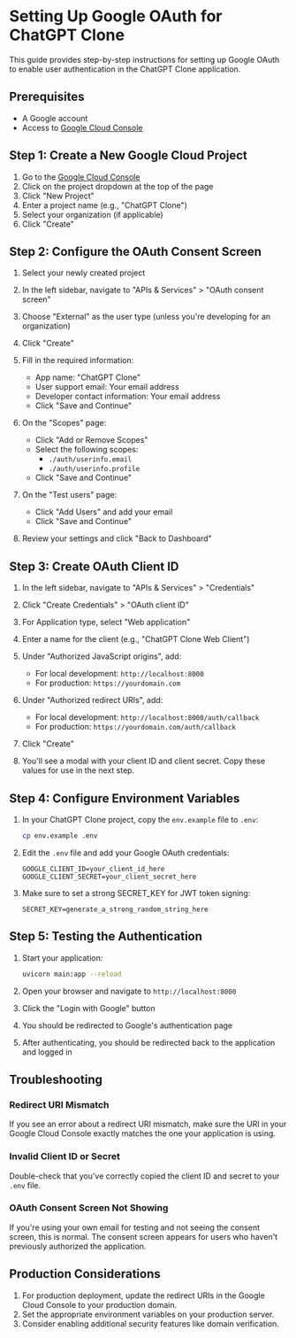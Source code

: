 # Setting Up Google OAuth for ChatGPT Clone

This guide provides step-by-step instructions for setting up Google OAuth to enable user authentication in the ChatGPT Clone application.

## Prerequisites

- A Google account
- Access to [Google Cloud Console](https://console.cloud.google.com/)

## Step 1: Create a New Google Cloud Project

1. Go to the [Google Cloud Console](https://console.cloud.google.com/)
2. Click on the project dropdown at the top of the page
3. Click "New Project"
4. Enter a project name (e.g., "ChatGPT Clone")
5. Select your organization (if applicable)
6. Click "Create"

## Step 2: Configure the OAuth Consent Screen

1. Select your newly created project
2. In the left sidebar, navigate to "APIs & Services" > "OAuth consent screen"
3. Choose "External" as the user type (unless you're developing for an organization)
4. Click "Create"

5. Fill in the required information:
   - App name: "ChatGPT Clone"
   - User support email: Your email address
   - Developer contact information: Your email address
   - Click "Save and Continue"

6. On the "Scopes" page:
   - Click "Add or Remove Scopes"
   - Select the following scopes:
     - `./auth/userinfo.email`
     - `./auth/userinfo.profile`
   - Click "Save and Continue"

7. On the "Test users" page:
   - Click "Add Users" and add your email
   - Click "Save and Continue"

8. Review your settings and click "Back to Dashboard"

## Step 3: Create OAuth Client ID

1. In the left sidebar, navigate to "APIs & Services" > "Credentials"
2. Click "Create Credentials" > "OAuth client ID"
3. For Application type, select "Web application"
4. Enter a name for the client (e.g., "ChatGPT Clone Web Client")
5. Under "Authorized JavaScript origins", add:
   - For local development: `http://localhost:8000`
   - For production: `https://yourdomain.com`

6. Under "Authorized redirect URIs", add:
   - For local development: `http://localhost:8000/auth/callback`
   - For production: `https://yourdomain.com/auth/callback`

7. Click "Create"
8. You'll see a modal with your client ID and client secret. Copy these values for use in the next step.

## Step 4: Configure Environment Variables

1. In your ChatGPT Clone project, copy the `env.example` file to `.env`:
   ```bash
   cp env.example .env
   ```

2. Edit the `.env` file and add your Google OAuth credentials:
   ```
   GOOGLE_CLIENT_ID=your_client_id_here
   GOOGLE_CLIENT_SECRET=your_client_secret_here
   ```

3. Make sure to set a strong SECRET_KEY for JWT token signing:
   ```
   SECRET_KEY=generate_a_strong_random_string_here
   ```

## Step 5: Testing the Authentication

1. Start your application:
   ```bash
   uvicorn main:app --reload
   ```

2. Open your browser and navigate to `http://localhost:8000`
3. Click the "Login with Google" button
4. You should be redirected to Google's authentication page
5. After authenticating, you should be redirected back to the application and logged in

## Troubleshooting

### Redirect URI Mismatch

If you see an error about a redirect URI mismatch, make sure the URI in your Google Cloud Console exactly matches the one your application is using.

### Invalid Client ID or Secret

Double-check that you've correctly copied the client ID and secret to your `.env` file.

### OAuth Consent Screen Not Showing

If you're using your own email for testing and not seeing the consent screen, this is normal. The consent screen appears for users who haven't previously authorized the application.

## Production Considerations

1. For production deployment, update the redirect URIs in the Google Cloud Console to your production domain.
2. Set the appropriate environment variables on your production server.
3. Consider enabling additional security features like domain verification. 